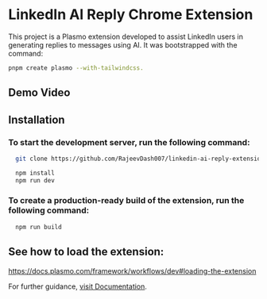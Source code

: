 
# LinkedIn AI Reply Chrome Extension

This project is a Plasmo extension developed to assist LinkedIn users in generating replies to messages using AI. It was bootstrapped with the command: 

```bash
pnpm create plasmo --with-tailwindcss.
```

## Demo Video


## Installation

### To start the development server, run the following command:

```bash
  git clone https://github.com/RajeevDash007/linkedin-ai-reply-extension.git .
```


```bash
  npm install
  npm run dev
```

### To create a production-ready build of the extension, run the following command:


```bash
  npm run build
```

## See how to load the extension: 
https://docs.plasmo.com/framework/workflows/dev#loading-the-extension

For further guidance, [visit Documentation](https://docs.plasmo.com/).